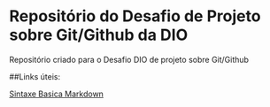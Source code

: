 # Repositório do Desafio de Projeto sobre Git/Github da DIO
Repositório criado para o Desafio DIO de projeto sobre Git/Github

##Links úteis: 

[Sintaxe Basica Markdown](https://www.markdownguide.org/basic-syntax/)
